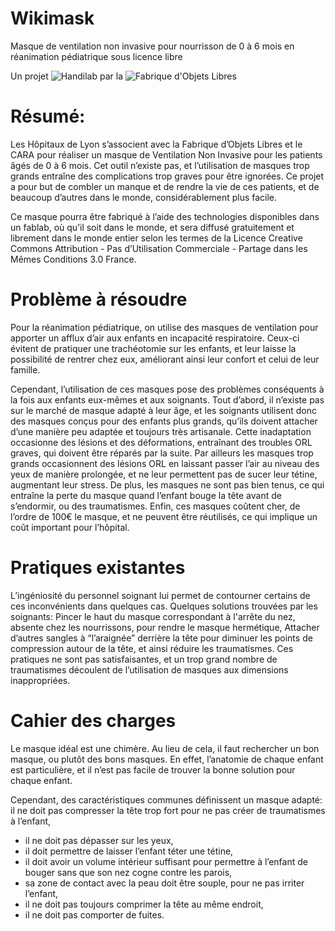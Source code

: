 Wikimask
========

Masque de ventilation non invasive  pour nourrisson de 0 à 6 mois  en réanimation pédiatrique sous licence libre

Un projet ![Handilab](http://www.fablab-lyon.fr/wp-content/uploads/2013/07/handilab_logo.png) par la ![Fabrique d'Objets Libres](http://www.fablab-lyon.fr/wp-content/uploads/2012/12/logos.jpg)

Résumé:
=======

Les Hôpitaux de Lyon s’associent avec la Fabrique d’Objets Libres et le CARA pour réaliser un masque de Ventilation Non Invasive pour les patients âgés de 0 à 6 mois. Cet outil n’existe pas, et l’utilisation de masques trop grands entraîne des complications trop graves pour être ignorées. Ce projet a pour but de combler un manque et de rendre la vie de ces patients, et de beaucoup d’autres dans le monde, considérablement plus facile.

  Ce masque pourra être fabriqué à l’aide des technologies disponibles dans un fablab, où qu’il soit dans le monde, et sera diffusé gratuitement et librement dans le monde entier selon les termes de la Licence Creative Commons Attribution - Pas d’Utilisation Commerciale - Partage dans les Mêmes Conditions 3.0 France.

Problème à résoudre
===================

Pour la réanimation pédiatrique, on utilise des masques de ventilation pour apporter un afflux d’air aux enfants en incapacité respiratoire. Ceux-ci évitent de pratiquer une trachéotomie sur les enfants, et leur laisse la possibilité de rentrer chez eux, améliorant ainsi leur confort et celui de leur famille.

Cependant, l’utilisation de ces masques pose des problèmes conséquents à la fois aux enfants eux-mêmes et aux soignants. Tout d’abord, il n’existe pas sur le marché de masque adapté à leur âge, et les soignants utilisent donc des masques conçus pour des enfants plus grands, qu’ils doivent attacher d’une manière peu adaptée et toujours très artisanale. Cette inadaptation occasionne des lésions et des déformations, entraînant des troubles ORL graves, qui doivent être réparés par la suite. Par ailleurs les masques trop grands occasionnent des lésions ORL en laissant passer l’air au niveau des yeux de manière prolongée, et ne leur permettent pas de sucer leur tétine, augmentant leur stress. De plus, les masques ne sont pas bien tenus, ce qui entraîne la perte du masque quand l’enfant bouge la tête avant de s’endormir, ou des traumatismes. Enfin, ces masques coûtent cher, de l’ordre de 100€ le masque, et ne peuvent être réutilisés, ce qui implique un coût important pour l’hôpital.

Pratiques existantes
====================

L’ingéniosité du personnel soignant lui permet de contourner certains de ces inconvénients dans quelques cas. Quelques solutions trouvées par les soignants:
Pincer le haut du masque correspondant à l'arrête du nez, absente chez les nourrissons, pour rendre le masque hermétique,
Attacher d’autres sangles à “l’araignée” derrière la tête pour diminuer les points de compression autour de la tête, et ainsi réduire les traumatismes.
Ces pratiques ne sont pas satisfaisantes, et un trop grand nombre de traumatismes découlent de l’utilisation de masques aux dimensions inappropriées.

Cahier des charges
==================

Le masque idéal est une chimère. Au lieu de cela, il faut rechercher un bon masque, ou plutôt des bons masques. En effet, l’anatomie de chaque enfant est particulière, et il n’est pas facile de trouver la bonne solution pour chaque enfant.

Cependant, des caractéristiques communes définissent un masque adapté:
il ne doit pas compresser la tête trop fort pour ne pas créer de traumatismes à l’enfant,
* il ne doit pas dépasser sur les yeux,
* il doit permettre de laisser l’enfant téter une tétine,
* il doit avoir un volume intérieur suffisant pour permettre à l’enfant de bouger sans que son nez cogne contre les parois,
* sa zone de contact avec la peau doit être souple, pour ne pas irriter l’enfant,
* il ne doit pas toujours comprimer la tête au même endroit,
* il ne doit pas comporter de fuites.

